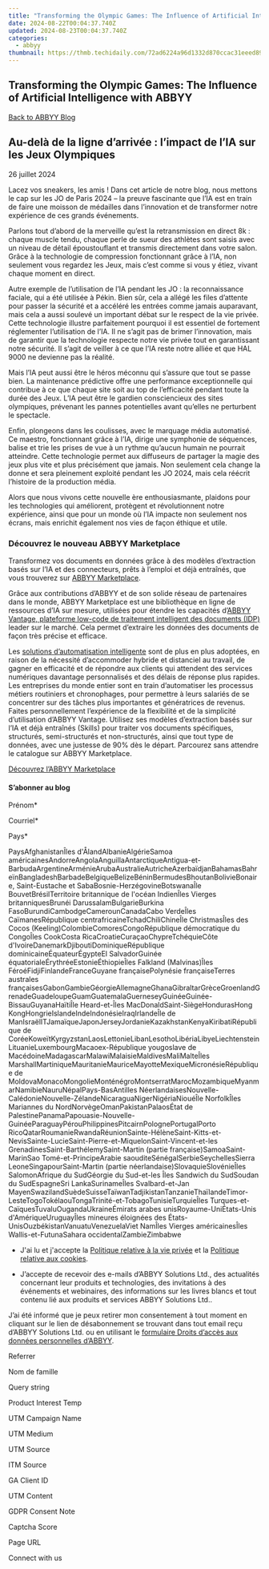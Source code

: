 ```yaml
---
title: "Transforming the Olympic Games: The Influence of Artificial Intelligence with ABBYY"
date: 2024-08-22T00:04:37.740Z
updated: 2024-08-23T00:04:37.740Z
categories:
  - abbyy
thumbnail: https://thmb.techidaily.com/72ad6224a96d1332d870ccac31eeed89a25da9895e91d61d746d246092f66e50.png
---
```


## Transforming the Olympic Games: The Influence of Artificial Intelligence with ABBYY

[Back to ABBYY Blog](https://tools.techidaily.com/abbyy/products/)

## Au-delà de la ligne d’arrivée : l’impact de l’IA sur les Jeux Olympiques

26 juillet 2024

Lacez vos sneakers, les amis ! Dans cet article de notre blog, nous mettons le cap sur les JO de Paris 2024 – la preuve fascinante que l’IA est en train de faire une moisson de médailles dans l’innovation et de transformer notre expérience de ces grands événements.

Parlons tout d’abord de la merveille qu’est la retransmission en direct 8k : chaque muscle tendu, chaque perle de sueur des athlètes sont saisis avec un niveau de détail époustouflant et transmis directement dans votre salon. Grâce à la technologie de compression fonctionnant grâce à l’IA, non seulement vous regardez les Jeux, mais c’est comme si vous y étiez, vivant chaque moment en direct. 

Autre exemple de l’utilisation de l’IA pendant les JO : la reconnaissance faciale, qui a été utilisée à Pékin. Bien sûr, cela a allégé les files d’attente pour passer la sécurité et a accéléré les entrées comme jamais auparavant, mais cela a aussi soulevé un important débat sur le respect de la vie privée. Cette technologie illustre parfaitement pourquoi il est essentiel de fortement réglementer l’utilisation de l’IA. Il ne s’agit pas de brimer l’innovation, mais de garantir que la technologie respecte notre vie privée tout en garantissant notre sécurité. Il s’agit de veiller à ce que l’IA reste notre alliée et que HAL 9000 ne devienne pas la réalité. 

Mais l’IA peut aussi être le héros méconnu qui s’assure que tout se passe bien. La maintenance prédictive offre une performance exceptionnelle qui contribue à ce que chaque site soit au top de l’efficacité pendant toute la durée des Jeux. L’IA peut être le gardien consciencieux des sites olympiques, prévenant les pannes potentielles avant qu’elles ne perturbent le spectacle. 

Enfin, plongeons dans les coulisses, avec le marquage média automatisé. Ce maestro, fonctionnant grâce à l’IA, dirige une symphonie de séquences, balise et trie les prises de vue à un rythme qu’aucun humain ne pourrait atteindre. Cette technologie permet aux diffuseurs de partager la magie des jeux plus vite et plus précisément que jamais. Non seulement cela change la donne et sera pleinement exploité pendant les JO 2024, mais cela réécrit l’histoire de la production média. 

Alors que nous vivons cette nouvelle ère enthousiasmante, plaidons pour les technologies qui améliorent, protègent et révolutionnent notre expérience, ainsi que pour un monde où l’IA impacte non seulement nos écrans, mais enrichit également nos vies de façon éthique et utile.

### Découvrez le nouveau ABBYY Marketplace

Transformez vos documents en données grâce à des modèles d’extraction basés sur l’IA et des connecteurs, prêts à l’emploi et déjà entraînés, que vous trouverez sur [ABBYY Marketplace](https://tools.techidaily.com/abbyy/products/). 

Grâce aux contributions d’ABBYY et de son solide réseau de partenaires dans le monde, ABBYY Marketplace est une bibliothèque en ligne de ressources d’IA sur mesure, utilisées pour étendre les capacités d’[ABBYY Vantage, plateforme low-code de traitement intelligent des documents (IDP)](https://tools.techidaily.com/abbyy/products/) leader sur le marché. Cela permet d’extraire les données des documents de façon très précise et efficace. 

Les [solutions d’automatisation intelligente](https://tools.techidaily.com/abbyy/products/) sont de plus en plus adoptées, en raison de la nécessité d’accommoder hybride et distanciel au travail, de gagner en efficacité et de répondre aux clients qui attendent des services numériques davantage personnalisés et des délais de réponse plus rapides. Les entreprises du monde entier sont en train d’automatiser les processus métiers routiniers et chronophages, pour permettre à leurs salariés de se concentrer sur des tâches plus importantes et génératrices de revenus. Faites personnellement l’expérience de la flexibilité et de la simplicité d’utilisation d’ABBYY Vantage. Utilisez ses modèles d’extraction basés sur l’IA et déjà entraînés (Skills) pour traiter vos documents spécifiques, structurés, semi-structurés et non-structurés, ainsi que tout type de données, avec une justesse de 90% dès le départ. Parcourez sans attendre le catalogue sur ABBYY Marketplace. 

[Découvrez l’ABBYY Marketplace](https://tools.techidaily.com/abbyy/products/)

#### S’abonner au blog

Prénom\*

Courriel\*

Pays\*

PaysAfghanistanÎles d'ÅlandAlbanieAlgérieSamoa américainesAndorreAngolaAnguillaAntarctiqueAntigua-et-BarbudaArgentineArménieArubaAustralieAutricheAzerbaïdjanBahamasBahreïnBangladeshBarbadeBelgiqueBelizeBéninBermudesBhoutanBolivieBonaire, Saint-Eustache et SabaBosnie-HerzégovineBotswanaÎle BouvetBrésilTerritoire britannique de l'océan IndienÎles Vierges britanniquesBrunéi DarussalamBulgarieBurkina FasoBurundiCambodgeCamerounCanadaCabo VerdeÎles CaïmanesRépublique centrafricaineTchadChiliChineÎle ChristmasÎles des Cocos (Keeling)ColombieComoresCongoRépublique démocratique du CongoÎles CookCosta RicaCroatieCuraçaoChypreTchéquieCôte d'IvoireDanemarkDjiboutiDominiqueRépublique dominicaineÉquateurÉgypteEl SalvadorGuinée équatorialeÉrythréeEstonieÉthiopieÎles Falkland (Malvinas)Îles FéroéFidjiFinlandeFranceGuyane françaisePolynésie françaiseTerres australes françaisesGabonGambieGéorgieAllemagneGhanaGibraltarGrèceGroenlandGrenadeGuadeloupeGuamGuatemalaGuerneseyGuinéeGuinée-BissauGuyanaHaïtiÎle Heard-et-Îles MacDonaldSaint-SiègeHondurasHong KongHongrieIslandeIndeIndonésieIraqIrlandeÎle de ManIsraëlITJamaïqueJaponJerseyJordanieKazakhstanKenyaKiribatiRépublique de CoréeKoweïtKyrgyzstanLaosLettonieLibanLesothoLibériaLibyeLiechtensteinLituanieLuxembourgMacaoex-République yougoslave de MacédoineMadagascarMalawiMalaisieMaldivesMaliMalteÎles MarshallMartiniqueMauritanieMauriceMayotteMexiqueMicronésieRépublique de MoldovaMonacoMongolieMonténégroMontserratMarocMozambiqueMyanmarNamibieNauruNépalPays-BasAntilles NéerlandaisesNouvelle-CalédonieNouvelle-ZélandeNicaraguaNigerNigériaNiouéÎle NorfolkÎles Mariannes du NordNorvègeOmanPakistanPalaosÉtat de PalestinePanamaPapouasie-Nouvelle-GuinéeParaguayPérouPhilippinesPitcairnPolognePortugalPorto RicoQatarRoumanieRwandaRéunionSainte-HélèneSaint-Kitts-et-NevisSainte-LucieSaint-Pierre-et-MiquelonSaint-Vincent-et-les GrenadinesSaint-BarthélemySaint-Martin (partie française)SamoaSaint-MarinSao Tomé-et-PrincipeArabie saouditeSénégalSerbieSeychellesSierra LeoneSingapourSaint-Martin (partie néerlandaise)SlovaquieSlovénieÎles SalomonAfrique du SudGéorgie du Sud-et-les Îles Sandwich du SudSoudan du SudEspagneSri LankaSurinameÎles Svalbard-et-Jan MayenSwazilandSuèdeSuisseTaïwanTadjikistanTanzanieThaïlandeTimor-LesteTogoTokélaouTongaTrinité-et-TobagoTunisieTurquieÎles Turques-et-CaïquesTuvaluOugandaUkraineÉmirats arabes unisRoyaume-UniÉtats-Unis d'AmériqueUruguayÎles mineures éloignées des États-UnisOuzbékistanVanuatuVenezuelaViet NamÎles Vierges américainesÎles Wallis-et-FutunaSahara occidentalZambieZimbabwe

* J'ai lu et j'accepte la [Politique relative à la vie privée](https://tools.techidaily.com/abbyy/products/) et la [Politique relative aux cookies](https://tools.techidaily.com/abbyy/products/).

* J’accepte de recevoir des e-mails d’ABBYY Solutions Ltd., des actualités concernant leur produits et technologies, des invitations à des événements et webinaires, des informations sur les livres blancs et tout contenu lié aux produits et services ABBYY Solutions Ltd..  
    
J’ai été informé que je peux retirer mon consentement à tout moment en cliquant sur le lien de désabonnement se trouvant dans tout email reçu d’ABBYY Solutions Ltd. ou en utilisant le [formulaire Droits d’accès aux données personnelles d’ABBYY](https://tools.techidaily.com/abbyy/products/).

Referrer

Nom de famille

Query string

Product Interest Temp

UTM Campaign Name

UTM Medium

UTM Source

ITM Source

GA Client ID

UTM Content

GDPR Consent Note

Captcha Score

Page URL

Connect with us

<ins class="adsbygoogle"
     style="display:block"
     data-ad-format="autorelaxed"
     data-ad-client="ca-pub-7571918770474297"
     data-ad-slot="1223367746"></ins>



<ins class="adsbygoogle"
     style="display:block"
     data-ad-client="ca-pub-7571918770474297"
     data-ad-slot="8358498916"
     data-ad-format="auto"
     data-full-width-responsive="true"></ins>



<!-- affiliate ads begin -->

<!-- affiliate ads end -->